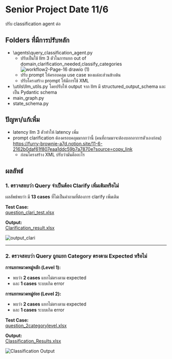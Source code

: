 # Senior Project Date 11/6
ปรับ classification agent ต่อ

## Folders ที่มีการปรับหลัก
- \agents\query_classification_agent.py
  - ปรับเป็นใช้ llm 3 ตัวในการแยก out of domain,clarification_needed,classify_categories
    ![workflow2-Page-16 drawio (1)](https://github.com/user-attachments/assets/0c827799-dca4-418d-923f-7f9f2c44d8b5)
  - ปรับ prompt ให้ครอบคลุม use case ของแต่ละส่วนข้างต้น
  - ปรับโครงสร้าง prompt ให้มีการใช้ XML 
- \utils\llm_utils.py โดยปรับให้ output จาก llm มี structured_output_schema และเป็น Pydantic schema
- main_graph.py
- state_schema.py

## ปัญหา/แก้เพิ่ม
- latency llm 3 ตัวทำให้ latency เพิ่ม
- prompt clarification ต้องครอบคลุมมากกว่านี้ (คนที่ถามมาจะต้องบอกอาการตัวเองก่อน)
    https://furry-brownie-a7d.notion.site/11-6-2162b0daf61f807eaa1ddc59b7a7870e?source=copy_link
  - ก่อนโครงสร้าง XML ปรับว่ามันคืออะไร

## ผลลัพธ์

### 1. ตรวจสอบว่า Query จำเป็นต้อง Clarify เพิ่มเติมหรือไม่

ผลลัพธ์พบว่า มี **13 cases** ที่ไม่เป็นคำถามที่ต้องการ clarify เพิ่มเติม  

**Test Case:**  
[question_clari_test.xlsx](https://raw.githubusercontent.com/ffahpatcha/senior_project_update/main/seniorProject_withStruture_Output_11_6/test_case/question_clari_test.xlsx)

**Output:**  
[Clarification_result.xlsx](https://raw.githubusercontent.com/ffahpatcha/senior_project_update/main/seniorProject_withStruture_Output_11_6/test_case/output/results_clari.xlsx)

![output_clari](https://github.com/user-attachments/assets/a9145a4f-eabb-4b75-b21b-a576e9484b64)




---

### 2. ตรวจสอบว่า Query ถูกแยก Category ตรงตาม Expected หรือไม่

**การแยกหมวดหมู่หลัก (Level 1):**

- พบว่า **2 cases** แยกไม่ตรงตาม expected 
- และ **1 cases** ระบบเกิด error

**การแยกหมวดหมู่ย่อย (Level 2):**

- พบว่า **2 cases** แยกไม่ตรงตาม expected  
- และ **1 cases** ระบบเกิด error   

**Test Case:**  
[question_2categorylevel.xlsx](https://raw.githubusercontent.com/ffahpatcha/senior_project_update/main/seniorProject_withStruture_Output_11_6/test_case/question_2categorylevel.xlsx)

**Output:**  
[Classification_Results.xlsx](https://raw.githubusercontent.com/ffahpatcha/senior_project_update/main/seniorProject_withStruture_Output_11_6/test_case/output/category_classi_result.xlsx)

![Classification Output](https://github.com/user-attachments/assets/2712d464-b016-4a9c-91da-517c2920e77d)





